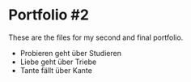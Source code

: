 Portfolio #2
=============

These are the files for my second and final portfolio.

<ul>
  <li>Probieren geht &uuml;ber Studieren</li>
  <li>Liebe geht &uuml;ber Triebe</li>
  <li>Tante f&auml;llt &uuml;ber Kante</li>
</ul>

